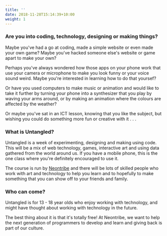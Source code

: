 ```yaml
---
title: ''
date: 2018-11-28T15:14:39+10:00
weight: 1
---
```


### Are you into coding, technology, designing or making things?

Maybe you've had a go at coding, made a simple website or even made your own game? Maybe you've hacked someone else's website or game apart to make your own?

Perhaps you've always wondered how those apps on your phone work that use your camera or microphone to make you look funny or your voice sound weird. Maybe you're interested in learning how to do that yoursef?

Or have you used computers to make music or animation and would like to take it further by turning your phone into a synthesizer that you play by waving your arms around, or by making an animation where the colours are affected by the weather?

Or maybe you've sat in an ICT lesson, knowing that you like the subject, but wishing you could do something more fun or creative with it . . .

### What is Untangled?

Untangled is a week of experimenting, designing and making using code. This will be a mix of web technology, games, interactive art and using data gathered from the world around us. If you have a mobile phone, this is the one class where you're definitely encouraged to use it.

The course is run by [Neontribe](https://www.neontribe.co.uk/) and there will be lots of skilled people who work with art and technology to help you learn and to hopefully to make something that you can show off to your friends and family.

### Who can come?

Untangled is for 13 - 18 year olds who enjoy working with technology, and might have thought about working with technology in the future.

The best thing about it is that it's totally free! At Neontribe, we want to help the next generation of programmers to develop and learn and giving back is part of our culture.
